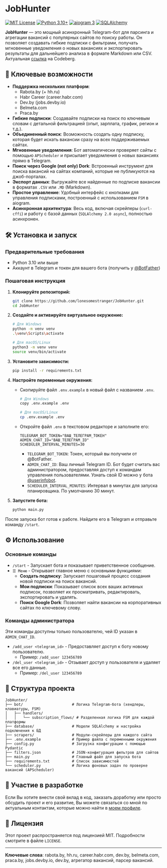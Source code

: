 # JobHunter

[![MIT License](https://img.shields.io/badge/License-MIT-green.svg)](https://choosealicense.com/licenses/mit/)
[![Python 3.10+](https://img.shields.io/badge/python-3.10+-blue.svg)](https://www.python.org/downloads/)
[![aiogram 3](https://img.shields.io/badge/aiogram-v3-blue.svg)](https://github.com/aiogram/aiogram)
[![SQLAlchemy](https://img.shields.io/badge/SQLAlchemy-2.0-red.svg)](https://www.sqlalchemy.org/)

**JobHunter** — это мощный асинхронный Telegram-бот для парсинга и агрегации вакансий с популярных сайтов по поиску работы. Он позволяет создавать гибкие подписки с фильтрами, получать мгновенные уведомления о новых вакансиях и экспортировать результаты для дальнейшего анализа в формате Markdown или CSV.  
Актуальная [ссылка](https://codeberg.org/lonesomestranger/jobshunter) на Codeberg.

## 🚀 Ключевые возможности

*   **Поддержка нескольких платформ**:
    *   Rabota.by (+ hh.ru)
    *   Habr Career (career.habr.com)
    *   Dev.by (jobs.devby.io)
    *   Belmeta.com
    *   Praca.by
*   **Гибкие подписки**: Создавайте подписки на поиск по ключевым словам с детальной фильтрацией (опыт, зарплата, график, регион и т.д.).
*   **Объединенный поиск**: Возможность создать одну подписку, которая будет искать вакансии сразу на всех поддерживаемых сайтах.
*   **Мгновенные уведомления**: Бот автоматически проверяет сайты с помощью `APScheduler` и присылает уведомления о новых вакансиях прямо в Telegram.
*   **Поиск через Google (not only) Dork**: Встроенный инструмент для поиска вакансий на сайтах компаний, которые не публикуются на джоб-порталах.
*   **Экспорт данных**: Выгружайте все найденные по подписке вакансии в форматах `.CSV` или `.MD` (Markdown).
*   **Простое управление**: Удобный интерфейс с кнопками для управления подписками, построенный с использованием `FSM` в aiogram.
*   **Асинхронная архитектура**: Весь код, включая скрейперы (`curl-cffi`) и работу с базой данных (`SQLAlchemy 2.0 async`), полностью асинхронен.

## 🛠️ Установка и запуск

### Предварительные требования

*   Python 3.10 или выше
*   Аккаунт в Telegram и токен для вашего бота (получить у [@BotFather](https://t.me/BotFather))

### Пошаговая инструкция

1.  **Клонируйте репозиторий:**
    ```bash
    git clone https://github.com/lonesomestranger/JobHunter.git
    cd JobHunter
    ```

2.  **Создайте и активируйте виртуальное окружение:**
    ```bash
    # Для Windows
    python -m venv venv
    .\venv\Scripts\activate

    # Для macOS/Linux
    python3 -m venv venv
    source venv/bin/activate
    ```

3.  **Установите зависимости:**
    ```bash
    pip install -r requirements.txt
    ```

4.  **Настройте переменные окружения:**
    *   Скопируйте файл `.env.example` в новый файл с названием `.env`.
        ```bash
        # Для Windows
        copy .env.example .env

        # Для macOS/Linux
        cp .env.example .env
        ```
    *   Откройте файл `.env` в текстовом редакторе и заполните его:
        ```dotenv
        TELEGRAM_BOT_TOKEN="ВАШ_ТЕЛЕГРАМ_ТОКЕН"
        ADMIN_CHAT_ID="ВАШ_ТЕЛЕГРАМ_ID"
        SCHEDULER_INTERVAL_MINUTES=30
        ```
        *   `TELEGRAM_BOT_TOKEN`: Токен, который вы получили от @BotFather.
        *   `ADMIN_CHAT_ID`: Ваш личный Telegram ID. Бот будет считать вас администратором, предоставляя доступ к командам управления пользователями. Узнать свой ID можно у бота [@userinfobot](https://t.me/userinfobot).
        *   `SCHEDULER_INTERVAL_MINUTES`: Интервал в минутах для запуска планировщика. По умолчанию 30 минут.

5.  **Запустите бота:**
    ```bash
    python main.py
    ```

После запуска бот готов к работе. Найдите его в Telegram и отправьте команду `/start`.

## ⚙️ Использование

### Основные команды

*   `/start` - Запускает бота и показывает приветственное сообщение.
*   `☰ Меню` - Открывает главное меню с основными функциями:
    *   **Создать подписку**: Запускает пошаговый процесс создания новой подписки на поиск вакансий.
    *   **Мои подписки**: Показывает список всех ваших активных подписок, позволяет их просматривать, редактировать, экспортировать и удалять.
    *   **Поиск Google Dork**: Позволяет найти вакансии на корпоративных сайтах по ключевому слову.

### Команды администратора

Эти команды доступны только пользователю, чей ID указан в `ADMIN_CHAT_ID`.

*   `/add_user <telegram_id>` - Предоставляет доступ к боту новому пользователю.
    *   Пример: `/add_user 123456789`
*   `/del_user <telegram_id>` - Отзывает доступ у пользователя и удаляет все его данные.
    *   Пример: `/del_user 123456789`

## 📂 Структура проекта

```
JobHunter/
├── bot/                      # Логика Telegram-бота (хендлеры, клавиатуры, FSM)
│   ├── handlers/
│   │   └── subscription_flows/ # Разделенная логика FSM для каждой платформы
├── database/                 # Модели SQLAlchemy и настройка подключения к БД
├── scrapers/                 # Модули-скрейперы для каждого сайта
├── .env.example              # Пример файла с переменными окружения
├── config.py                 # Загрузка конфигурации с помощью Pydantic
├── filters.json              # JSON-конфигурация фильтров для сайтов
├── main.py                   # Главный файл для запуска бота
├── requirements.txt          # Список зависимостей
└── scheduler.py              # Логика фоновых задач по проверке вакансий (APScheduler)
```

## 🤝 Участие в разработке

Если Вы хотите внести свой вклад в код, заказать доработку или просто обсудить проект и его развитие, Вы можете связаться со мной по актуальным контактам, которые можно найти в [моем профиле](https://github.com/lonesomestranger).

## 📄 Лицензия

Этот проект распространяется под лицензией MIT. Подробности смотрите в файле `LICENSE`.

---

**Ключевые слова**: rabota.by, hh.ru, career.habr.com, dev.by, belmeta.com, praca.by, jobs.devby.io, dev.by, агрегатор вакансий, парсер вакансий.
